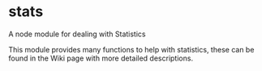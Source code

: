 # stats
A node module for dealing with Statistics

This module provides many functions to help with statistics, these can be found in the Wiki page with more detailed descriptions.
